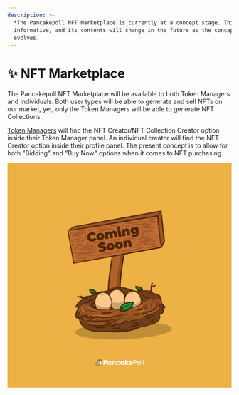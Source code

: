 ```yaml
---
description: >-
  *The Pancakepoll NFT Marketplace is currently at a concept stage. This page is
  informative, and its contents will change in the future as the concept
  evolves.
---
```


# ✨ NFT Marketplace

The Pancakepoll NFT Marketplace will be available to both Token Managers and Individuals. Both user types will be able to generate and sell NFTs on our market, yet, only the Token Managers will be able to generate NFT Collections.&#x20;

[Token Managers](token-manager/) will find the NFT Creator/NFT Collection Creator option inside their Token Manager panel. An individual creator will find the NFT Creator option inside their profile panel. The present concept is to allow for both "Bidding" and "Buy Now" options when it comes to NFT purchasing.

![](../.gitbook/assets/PANCAKEPOLL-COMING-SOON.png)

